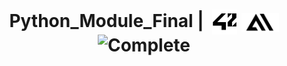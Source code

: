 <!--HEADER-->
<h1 align="center"> Python_Module_Final | 
 <picture>
  <source media="(prefers-color-scheme: dark)" srcset="https://raw.githubusercontent.com/josephcheel/42-Cursus/main/resources/42_Logo_White.svg">
  <img alt="42" width=40 align="center" src="https://raw.githubusercontent.com/josephcheel/42-Cursus/main/resources/42_Logo.svg">
 </picture>
 <picture>
  <source media="(prefers-color-scheme: dark)" srcset="https://raw.githubusercontent.com/josephcheel/42-Python-Machine-Learning/master/readme_resources/AI_White.svg">
  <img align="center" alt="AI" width=60 src="https://raw.githubusercontent.com/josephcheel/42-Python-Machine-Learning/master/readme_resources/AI.svg">
 </picture> 
  <img alt="Complete" src="https://raw.githubusercontent.com/Mqxx/GitHub-Markdown/main/blockquotes/badge/dark-theme/complete.svg">
</h1>
<!--FINISH HEADER-->
